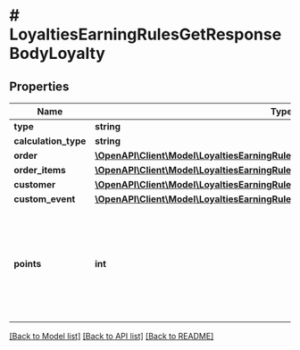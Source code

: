# # LoyaltiesEarningRulesGetResponseBodyLoyalty

## Properties

Name | Type | Description | Notes
------------ | ------------- | ------------- | -------------
**type** | **string** |  | [optional]
**calculation_type** | **string** |  | [optional]
**order** | [**\OpenAPI\Client\Model\LoyaltiesEarningRulesGetResponseBodyLoyaltyOrder**](LoyaltiesEarningRulesGetResponseBodyLoyaltyOrder.md) |  | [optional]
**order_items** | [**\OpenAPI\Client\Model\LoyaltiesEarningRulesGetResponseBodyLoyaltyOrderItems**](LoyaltiesEarningRulesGetResponseBodyLoyaltyOrderItems.md) |  | [optional]
**customer** | [**\OpenAPI\Client\Model\LoyaltiesEarningRulesGetResponseBodyLoyaltyCustomer**](LoyaltiesEarningRulesGetResponseBodyLoyaltyCustomer.md) |  | [optional]
**custom_event** | [**\OpenAPI\Client\Model\LoyaltiesEarningRulesGetResponseBodyLoyaltyCustomEvent**](LoyaltiesEarningRulesGetResponseBodyLoyaltyCustomEvent.md) |  | [optional]
**points** | **int** | Defines how the points will be added to the loyalty card. FIXED adds a fixed number of points. | [optional]

[[Back to Model list]](../../README.md#models) [[Back to API list]](../../README.md#endpoints) [[Back to README]](../../README.md)

